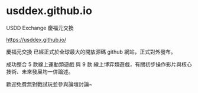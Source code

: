 # usddex.github.io
USDD Exchange 慶福元交換

https://usddex.github.io/ 

慶福元交換 已經正式於全球最大的開放源碼 github 網站，正式對外發布。

成功整合 5 款線上運動類遊戲 與 9 款 線上博弈類遊戲，有關初步操作影片與核心技術、未來發展均一併論述。

歡迎免費無對戰試玩並參與論壇討論~
